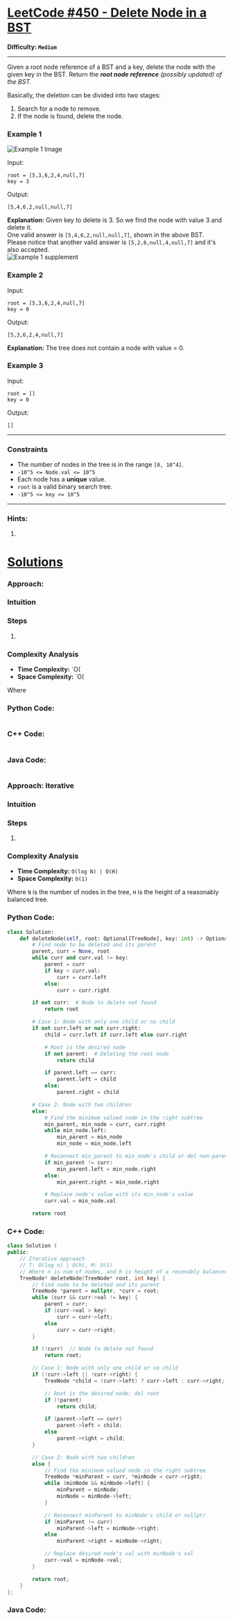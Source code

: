 # [LeetCode #450 - Delete Node in a BST](https://leetcode.com/problems/delete-node-in-a-bst/)

**Difficulty: `Medium`**

---

Given a root node reference of a BST and a key, delete the node with the given key in the BST. Return the ***root node reference*** *(possibly updated) of the BST.*

Basically, the deletion can be divided into two stages:
1. Search for a node to remove.
2. If the node is found, delete the node.

### Example 1

![Example 1 Image](del_node_1.jpg)

Input: 
```
root = [5,3,6,2,4,null,7]
key = 3
```
Output: 
```
[5,4,6,2,null,null,7]
```

**Explanation:** Given key to delete is 3. So we find the node with value 3 and delete it.  
One valid answer is `[5,4,6,2,null,null,7]`, shown in the above BST.  
Please notice that another valid answer is `[5,2,6,null,4,null,7]` and it's also accepted.  
![Example 1 supplement](del_node_supp.jpg)

### Example 2

Input: 
```
root = [5,3,6,2,4,null,7]
key = 0
```
Output: 
```
[5,3,6,2,4,null,7]
```
**Explanation:** The tree does not contain a node with value = 0.


### Example 3

Input: 
```
root = []
key = 0
```
Output: 
```
[]
```

---

### Constraints
- The number of nodes in the tree is in the range `[0, 10^4]`.
- `-10^5 <= Node.val <= 10^5`
- Each node has a **unique** value.
- `root` is a valid binary search tree.
- `-10^5 <= key <= 10^5`

---

### Hints:
1. 


# [Solutions](https://github.com/Reddimus/LeetCode_Notes/tree/main/Trees/Medium/LC_450-Delete_Node_in_a_BST)

### Approach: 

### Intuition

### Steps
1. 

### Complexity Analysis
- **Time Complexity:** `O(
- **Space Complexity:** `O(

Where 

### Python Code:
```python
```

### C++ Code:
```cpp
```

### Java Code:
```java
```

### Approach: Iterative

### Intuition

### Steps
1. 

### Complexity Analysis
- **Time Complexity:** `O(log N) | O(H)`  
- **Space Complexity:** `O(1)`  

Where `N` is the number of nodes in the tree, `H` is the height of a reasonably balanced tree.

### Python Code:
```python
class Solution:
    def deleteNode(self, root: Optional[TreeNode], key: int) -> Optional[TreeNode]:
        # Find node to be deleted and its parent
        parent, curr = None, root
        while curr and curr.val != key:
            parent = curr
            if key < curr.val:
                curr = curr.left
            else:
                curr = curr.right

        if not curr:  # Node to delete not found
            return root

        # Case 1: Node with only one child or no child
        if not curr.left or not curr.right:
            child = curr.left if curr.left else curr.right

            # Root is the desired node
            if not parent:  # Deleting the root node
                return child

            if parent.left == curr:
                parent.left = child
            else:
                parent.right = child

        # Case 2: Node with two children
        else:
            # Find the minimum valued node in the right subtree
            min_parent, min_node = curr, curr.right
            while min_node.left:
                min_parent = min_node
                min_node = min_node.left

            # Reconnect min_parent to min_node's child or del non-parent min_node
            if min_parent != curr:
                min_parent.left = min_node.right
            else:
                min_parent.right = min_node.right

            # Replace node's value with its min_node's value
            curr.val = min_node.val

        return root
```

### C++ Code:
```cpp
class Solution {
public:
    // Iterative approach
    // T: O(log n) | O(h), M: O(1)
    // Where n is num of nodes, and h is height of a resonably balanced tree
    TreeNode* deleteNode(TreeNode* root, int key) {
        // Find node to be deleted and its parent
        TreeNode *parent = nullptr, *curr = root;
        while (curr && curr->val != key) {
            parent = curr;
            if (curr->val > key)
                curr = curr->left;
            else
                curr = curr->right;
        }

        if (!curr)  // Node to delete not found
            return root;

        // Case 1: Node with only one child or no child
        if (!curr->left || !curr->right) {
            TreeNode *child = (curr->left) ? curr->left : curr->right;

            // Root is the desired node; del root
            if (!parent)
                return child;

            if (parent->left == curr)
                parent->left = child;
            else
                parent->right = child;
        }

        // Case 2: Node with two children
        else {
            // Find the minimum valued node in the right subtree
            TreeNode *minParent = curr, *minNode = curr->right;
            while (minNode && minNode->left) {
                minParent = minNode;
                minNode = minNode->left;
            }

            // Reconnect minParent to minNode's child or nullptr
            if (minParent != curr)
                minParent->left = minNode->right;
            else
                minParent->right = minNode->right;

            // Replace desired node's val with minNode's val
            curr->val = minNode->val;
        }

        return root;
    }
};
```

### Java Code:
```java
```
